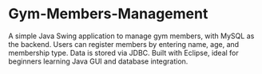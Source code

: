 # Gym-Members-Management
A simple Java Swing application to manage gym members, with MySQL as the backend. Users can register members by entering name, age, and membership type. Data is stored via JDBC. Built with Eclipse, ideal for beginners learning Java GUI and database integration.
